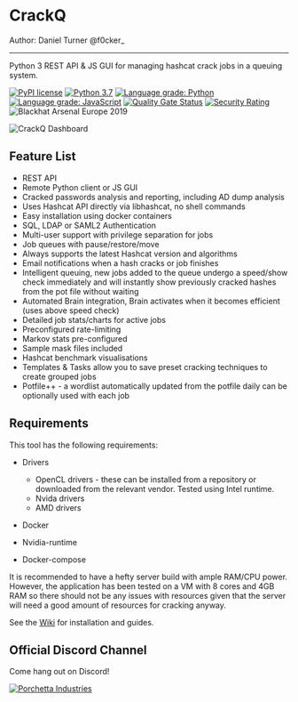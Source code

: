 CrackQ
============

Author: Daniel Turner
@f0cker_

------------


Python 3 REST API & JS GUI for managing hashcat crack jobs in a queuing system.


[![PyPI license](https://img.shields.io/pypi/l/ansicolortags.svg)](https://pypi.python.org/pypi/ansicolortags/)
[![Python 3.7](https://img.shields.io/badge/python-3.6+-blue.svg)](https://www.python.org/downloads/release/python-370/)
[![Language grade: Python](https://img.shields.io/lgtm/grade/python/g/f0cker/crackq.svg?logo=lgtm&logoWidth=18)](https://lgtm.com/projects/g/f0cker/crackq/context:python)
[![Language grade: JavaScript](https://img.shields.io/lgtm/grade/javascript/g/f0cker/crackq.svg?logo=lgtm&logoWidth=18)](https://lgtm.com/projects/g/f0cker/crackq/context:javascript)
[![Quality Gate Status](https://sonarcloud.io/api/project_badges/measure?project=f0cker_crackq&metric=alert_status)](https://sonarcloud.io/api/project_badges/measure?project=f0cker_crackq&metric=alert_status)
[![Security Rating](https://sonarcloud.io/api/project_badges/measure?project=f0cker_crackq&metric=security_rating)](https://sonarcloud.io/dashboard?id=f0cker_crackq)
![Blackhat Arsenal Europe 2019](https://img.shields.io/badge/Black%20Hat%20Arsenal-Europe%202019-blue.svg)



![CrackQ Dashboard](docs/crackq_dash.jpg)


Feature List
------------

* REST API
* Remote Python client or JS GUI
* Cracked passwords analysis and reporting, including AD dump analysis
* Uses Hashcat API directly via libhashcat, no shell commands
* Easy installation using docker containers
* SQL, LDAP or SAML2 Authentication
* Multi-user support with privilege separation for jobs
* Job queues with pause/restore/move
* Always supports the latest Hashcat version and algorithms
* Email notifications when a hash cracks or job finishes
* Intelligent queuing, new jobs added to the queue undergo a speed/show check immediately and will instantly show previously cracked hashes from the pot file without waiting
* Automated Brain integration, Brain activates when it becomes efficient (uses above speed check)
* Detailed job stats/charts for active jobs
* Preconfigured rate-limiting
* Markov stats pre-configured
* Sample mask files included
* Hashcat benchmark visualisations
* Templates & Tasks allow you to save preset cracking techniques to create grouped jobs
* Potfile++ - a wordlist automatically updated from the potfile daily can be optionally used with each job


Requirements
------------

This tool has the following requirements:

* Drivers
	* OpenCL drivers - these can be installed from a repository or downloaded from the relevant vendor. Tested using Intel runtime.
	* Nvida drivers
	* AMD drivers

* Docker

* Nvidia-runtime

* Docker-compose

It is recommended to have a hefty server build with ample RAM/CPU power. However, the application has been tested on a VM with 8 cores and 4GB RAM so there should not be any issues with resources given that the server will need a good amount of resources for cracking anyway.

See the [Wiki](https://github.com/f0cker/crackq/wiki) for installation and guides.


## Official Discord Channel

Come hang out on Discord!

[![Porchetta Industries](https://discordapp.com/api/guilds/736724457258745996/widget.png?style=banner3)](https://discord.gg/fSxjtt8VZs)

